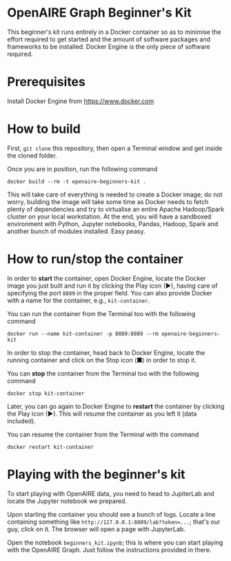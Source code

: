 # OpenAIRE Graph Beginner's Kit

This beginner's kit runs entirely in a Docker container so as to minimise the effort required to get started and the amount of software packages and frameworks to be installed.
Docker Engine is the only piece of software required.


# Prerequisites
Install Docker Engine from https://www.docker.com


# How to build
First, `git clone` this repository, then open a Terminal window and get inside the cloned folder.

Once you are in position, run the following command

```docker build --rm -t openaire-beginners-kit .```

This will take care of everything is needed to create a Docker image; do not worry, building the image will take some time as Docker needs to fetch plenty of dependencies and try to virtualise an entire Apache Hadoop/Spark cluster on your local workstation.
At the end, you will have a sandboxed environment with Python, Jupyter notebooks, Pandas, Hadoop, Spark and another bunch of modules installed. Easy peasy.


# How to run/stop the container
In order to **start** the container, open Docker Engine, locate the Docker image you just built and run it by clicking the Play icon (►), having care of specifying the port `8889` in the proper field.
You can also provide Docker with a name for the container, e.g., `kit-container`.

You can run the container from the Terminal too with the following command

```docker run --name kit-container -p 8889:8889 --rm openaire-beginners-kit```

In order to stop the container, head back to Docker Engine, locate the running container and click on the Stop icon (&#9632;) in order to stop it. 

You can **stop** the container from the Terminal too with the following command

```docker stop kit-container```

Later, you can go again to Docker Engine to **restart** the container by clicking the Play icon (►). This will resume the container as you left it (data included).

You can resume the container from the Terminal with the command

```
docker restart kit-container
```


# Playing with the beginner's kit
To start playing with OpenAIRE data, you need to head to JupiterLab and locate the Jupyter notebook we prepared.

Upon starting the container you should see a bunch of logs.
Locate a line containing something like `http://127.0.0.1:8889/lab?token=...`; that's our guy, click on it.
The browser will open a page with JupyterLab.

Open the notebook `beginners_kit.ipynb`; this is where you can start playing with the OpenAIRE Graph.
Just follow the instructions provided in there.


